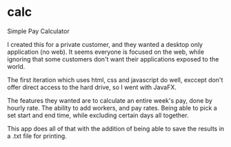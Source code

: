 # calc
Simple Pay Calculator

I created this for a private customer, and they wanted a desktop only application (no web). 
It seems everyone is focused on the web, while ignoring that some customers don't want their applications exposed to the world. 

The first iteration which uses html, css and javascript do well, exccept don't offer direct access to the hard drive, so I went with JavaFX. 

The features they wanted are to calculate an entire week's pay, done by hourly rate. 
The ability to add workers, and pay rates. 
Being able to pick a set start and end time, while excluding certain days all together. 

This app does all of that with the addition of being able to save the results in a .txt file for printing. 
